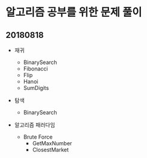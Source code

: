 # 알고리즘 공부를 위한 문제 풀이

## 20180818
- 재귀
    - BinarySearch
    - Fibonacci
    - Flip
    - Hanoi
    - SumDigits

- 탐색
    - BinarySearch

- 알고리즘 패러다임
    - Brute Force
        - GetMaxNumber
        - ClosestMarket